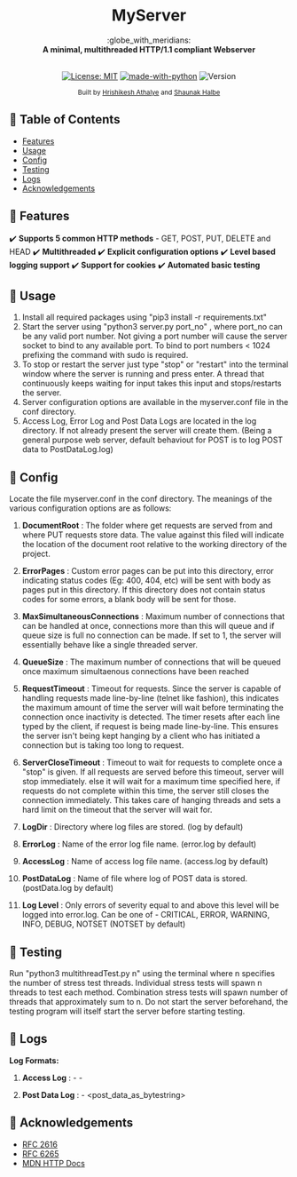 <h1 align="center">MyServer</h1>

<div align="center">
  :globe_with_meridians:
</div>
<div align="center">
  <strong>A minimal, multithreaded HTTP/1.1 compliant Webserver</strong>
</div>
<br />

<div align="center">
  
 [![License: MIT](https://img.shields.io/badge/License-MIT-yellow.svg)](https://opensource.org/licenses/MIT)
 [![made-with-python](https://img.shields.io/badge/Made%20with-Python-1f425f.svg)](https://www.python.org/)
 ![Version](https://img.shields.io/badge/version-1.0-blue])
</div>
  
<div align="center">
  <sub>Built by
  <a href="https://github.com/hrishikeshathalye">Hrishikesh Athalye</a> and
  <a href="https://github.com/shaunak27">Shaunak Halbe</a>  
</div>

## :dart: Table of Contents
- [Features](#features)
- [Usage](#usage)
- [Config](#config)
- [Testing](#testing)
- [Logs](#logs)
- [Acknowledgements](#config)

## :dart: Features
:heavy_check_mark: __Supports 5 common HTTP methods__ - GET, POST, PUT, DELETE and HEAD
:heavy_check_mark: __Multithreaded__
:heavy_check_mark: __Explicit configuration options__
:heavy_check_mark: __Level based logging support__
:heavy_check_mark: __Support for cookies__
:heavy_check_mark: __Automated basic testing__

## :dart: Usage
1. Install all required packages using "pip3 install -r requirements.txt"
2. Start the server using "python3 server.py port_no" , where port_no can be any valid port number. Not giving a port number will cause the server socket to bind to any available port. To bind to port numbers < 1024 prefixing the command with sudo is required.
3. To stop or restart the server just type "stop" or "restart" into the terminal window where the server is running and press enter. A thread that continuously keeps waiting for input takes this input and stops/restarts the server.
4. Server configuration options are available in the myserver.conf file in the conf directory.
5. Access Log, Error Log and Post Data Logs are located in the log directory. If not already present the server will create them.
(Being a general purpose web server, default behaviout for POST is to log POST data to PostDataLog.log)

## :dart: Config
Locate the file myserver.conf in the conf directory. The meanings of the various configuration options are as follows:

1. __DocumentRoot__ : The folder where get requests are served from and where PUT requests store data. The value against this filed will indicate the location of the document root relative to the working directory of the project.

2. __ErrorPages__ : Custom error pages can be put into this directory, error indicating status codes (Eg: 400, 404, etc) will be sent with body as pages put in this directory. If this directory does not contain status codes for some errors, a blank body will be sent for those.

3. __MaxSimultaneousConnections__ : Maximum number of connections that can be handled at once, connections more than this will queue and if queue size is full no connection can be made. If set to 1, the server will essentially behave like a single threaded server.

4. __QueueSize__ : The maximum number of connections that will be queued once maximum simultaenous connections have been reached

5. __RequestTimeout__ : Timeout for requests. Since the server is capable of handling requests made line-by-line (telnet like fashion), this indicates the maximum amount of time the server will wait before terminating the connection once inactivity is detected. The timer resets after each line typed by the client, if request is being made line-by-line. This ensures the server isn't being kept hanging by a client who has initiated a connection but is taking too long to request. 

6. __ServerCloseTimeout__ : Timeout to wait for requests to complete once a "stop" is given. If all requests are served before this timeout, server will stop immediately. else it will wait for a maximum time specified here, if requests do not complete within this time, the server still closes the connection immediately. This takes care of hanging threads and sets a hard limit on the timeout that the server will wait for.

7. __LogDir__ : Directory where log files are stored. (log by default)

8. __ErrorLog__ : Name of the error log file name. (error.log by default)

9. __AccessLog__ : Name of access log file name. (access.log by default)

10. __PostDataLog__ :  Name of file where log of POST data is stored. (postData.log by default)

11. __Log Level__ : Only errors of severity equal to and above this level will be logged into error.log. Can be one of - CRITICAL, ERROR, WARNING, INFO, DEBUG, NOTSET (NOTSET by default)

## :dart: Testing
Run "python3 multithreadTest.py n" using the terminal where n specifies the number of stress test threads. Individual stress tests will spawn n threads to test each method.
Combination stress tests will spawn number of threads that approximately sum to n.
Do not start the server beforehand, the testing program will itself start the server before starting testing.

## :dart: Logs
__Log Formats:__

1. __Access Log__ :
<Ip-of-client> - - <date> <request-line> <response-status-code> <size-of-response-body-in-bytes> <referer> <user-agent> <value of set cookie header in response> <value of cookie header in request>

2. __Post Data Log__ : 
<datetime> - <post_data_as_bytestring>

## :dart: Acknowledgements
* [RFC 2616](https://tools.ietf.org/html/rfc2616)
* [RFC 6265](https://tools.ietf.org/html/rfc6265)
* [MDN HTTP Docs](https://developer.mozilla.org/en-US/docs/Web/HTTP)
